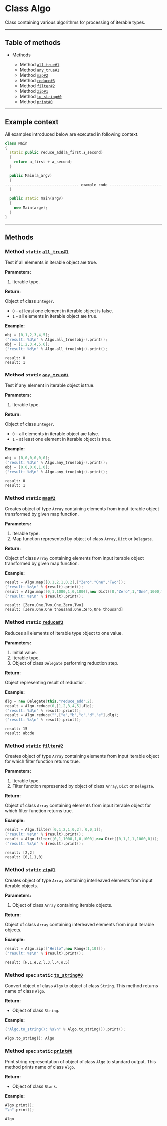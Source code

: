 # Class Algo

Class containing various algorithms for processing of
iterable types.

-----

## Table of methods

* Methods

  * Method [`all_true#1`](#all_true%231)
  * Method [`any_true#1`](#any_true%231)
  * Method [`map#2`](#map%232)
  * Method [`reduce#3`](#reduce%233)
  * Method [`filter#2`](#filter%232)
  * Method [`zip#1`](#zip%231)
  * Method [`to_string#0`](#to_string%230)
  * Method [`print#0`](#print%230)

-----

## Example context

All examples introduced below are executed in following context.

```cpp
class Main
{
  static public reduce_add(a_first,a_second)
  {
    return a_first + a_second;
  }

  public Main(a_argv)
  {
--------------------------------- example code ---------------------------------
  }

  public static main(argv)
  {
    new Main(argv);
  }
}
```

-----

## Methods

<a name="all_true#1" />

### Method `static` [`all_true#1`](https://github.com/izuzanak/uclang/blob/master/uclang/../uclang/mods/algorithms_uclm/source_files/algorithms_module.cc#L306)

Test if all elements in iterable object are true.

**Parameters:**

1. Iterable type.

**Return:**

Object of class `Integer`.
  * `0` - at least one element in iterable object is false.
  * `1` - all elements in iterable object are true.

**Example:**

```cpp
obj = [0,1,2,3,4,5];
("result: %d\n" % Algo.all_true(obj)).print();
obj = [1,2,3,4,5,6];
("result: %d\n" % Algo.all_true(obj)).print();
```
```
result: 0
result: 1
```

<a name="any_true#1" />

### Method `static` [`any_true#1`](https://github.com/izuzanak/uclang/blob/master/uclang/../uclang/mods/algorithms_uclm/source_files/algorithms_module.cc#L361)

Test if any element in iterable object is true.

**Parameters:**

1. Iterable type.

**Return:**

Object of class `Integer`.
  * `0` - all elements in iterable object are false.
  * `1` - at least one element in iterable object is true.

**Example:**

```cpp
obj = [0,0,0,0,0,0];
("result: %d\n" % Algo.any_true(obj)).print();
obj = [0,0,0,0,1,0];
("result: %d\n" % Algo.any_true(obj)).print();
```
```
result: 0
result: 1
```

<a name="map#2" />

### Method `static` [`map#2`](https://github.com/izuzanak/uclang/blob/master/uclang/../uclang/mods/algorithms_uclm/source_files/algorithms_module.cc#L416)

Creates object of type `Array` containing elements from input iterable object
transformed by given map function.

**Parameters:**

1. Iterable type.
2. Map function represented by object of class `Array`, `Dict` or `Delegate`.

**Return:**

Object of class `Array` containing elements from input iterable object
transformed by given map function.

**Example:**

```cpp
result = Algo.map([0,1,2,1,0,2],["Zero","One","Two"]);
("result: %s\n" % $result).print();
result = Algo.map([0,1,1000,1,0,1000],new Dict([0,"Zero",1,"One",1000,"One thousand"]));
("result: %s\n" % $result).print();
```
```
result: [Zero,One,Two,One,Zero,Two]
result: [Zero,One,One thousand,One,Zero,One thousand]
```

<a name="reduce#3" />

### Method `static` [`reduce#3`](https://github.com/izuzanak/uclang/blob/master/uclang/../uclang/mods/algorithms_uclm/source_files/algorithms_module.cc#L628)

Reduces all elements of iterable type object to one value.

**Parameters:**

1. Initial value.
2. Iterable type.
3. Object of class `Delegate` performing reduction step.

**Return:**

Object representing result of reduction.

**Example:**

```cpp
dlg = new Delegate(this,"reduce_add",2);
result = Algo.reduce(0,[1,2,3,4,5],dlg);
("result: %d\n" % result).print();
result = Algo.reduce("",["a","b","c","d","e"],dlg);
("result: %s\n" % result).print();
```
```
result: 15
result: abcde
```

<a name="filter#2" />

### Method `static` [`filter#2`](https://github.com/izuzanak/uclang/blob/master/uclang/../uclang/mods/algorithms_uclm/source_files/algorithms_module.cc#L710)

Creates object of type `Array` containing elements from input iterable object
for which filter function returns true.

**Parameters:**

1. Iterable type.
2. Filter function represented by object of class `Array`, `Dict` or `Delegate`.

**Return:**

Object of class `Array` containing elements from input iterable object for which
filter function returns true.

**Example:**

```cpp
result = Algo.filter([0,1,2,1,0,2],[0,0,1]);
("result: %s\n" % $result).print();
result = Algo.filter([0,1,1000,1,0,1000],new Dict([0,1,1,1,1000,0]));
("result: %s\n" % $result).print();
```
```
result: [2,2]
result: [0,1,1,0]
```

<a name="zip#1" />

### Method `static` [`zip#1`](https://github.com/izuzanak/uclang/blob/master/uclang/../uclang/mods/algorithms_uclm/source_files/algorithms_module.cc#L945)

Creates object of type `Array` containing interleaved elements from input iterable objects.

**Parameters:**

1. Object of class `Array` containing iterable objects.

**Return:**

Object of class `Array` containing interleaved elements from input iterable objects.

**Example:**

```cpp
result = Algo.zip(["Hello",new Range(1,10)]);
("result: %s\n" % $result).print();
```
```
result: [H,1,e,2,l,3,l,4,o,5]
```

<a name="to_string#0" />

### Method `spec` `static` [`to_string#0`](https://github.com/izuzanak/uclang/blob/master/uclang/../uclang/mods/algorithms_uclm/source_files/algorithms_module.cc#L1115)

Convert object of class `Algo` to object of class `String`.
This method returns name of class `Algo`.

**Return:**

* Object of class `String`.

**Example:**

```cpp
("Algo.to_string(): %s\n" % Algo.to_string()).print();
```
```
Algo.to_string(): Algo
```

<a name="print#0" />

### Method `spec` `static` [`print#0`](https://github.com/izuzanak/uclang/blob/master/uclang/../uclang/mods/algorithms_uclm/source_files/algorithms_module.cc#L1124)

Print string representation of object of class `Algo` to standard output.
This method prints name of class `Algo`.

**Return:**

* Object of class `Blank`.

**Example:**

```cpp
Algo.print();
"\n".print();
```
```
Algo
```
